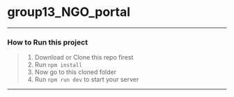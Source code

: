 # group13_NGO_portal

---

### How to Run this project

> 1. Download or Clone this repo firest
> 2. Run `npm install`
> 3. Now go to this cloned folder
> 4. Run `npm run dev` to start your server

---
